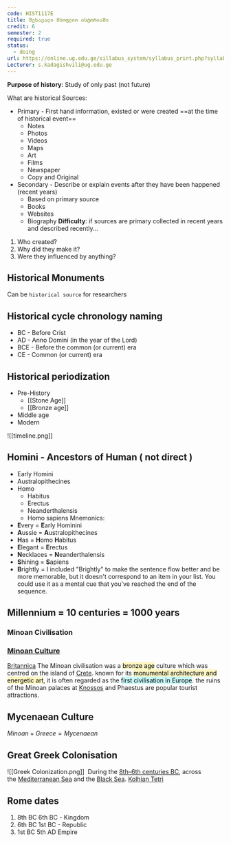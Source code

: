 ```yaml
---
code: HIST1117E
title: შესავალი მსოფლიო ისტორიაში
credit: 6
semester: 2
required: true
status:
  - doing
url: https://online.ug.edu.ge/sillabus_system/syllabus_print.php?syllabusID=10678
Lecturer: s.kadagishvili@ug.edu.ge
---
```




**Purpose of history**: Study of only past (not future) 

What are historical Sources: 
- Primary - First hand information, existed or were created ==at the time of historical event==
	- Notes
	- Photos
	- Videos
	- Maps
	- Art
	- Films
	- Newspaper
	- Copy and Original
- Secondary - Describe or explain events after they have been happened (recent years)
	- Based on primary source
	- Books
	- Websites
	- Biography
**Difficulty**: if sources are primary collected in recent years and described recently... 

1. Who created? 
2. Why did they make it? 
3. Were they influenced by anything?

## Historical Monuments
Can be `historical source` for researchers

## Historical cycle chronology naming
- BC - Before Crist 
- AD - Anno Domini (in the year of the Lord)
- BCE - Before the common (or current) era
- CE - Common (or current) era

## Historical periodization 
- Pre-History
	- [[Stone Age]]
	- [[Bronze age]]
- Middle age
- Modern 

![[timeline.png]]


## Homini - Ancestors of Human ( not direct )
- Early Homini
- Australopithecines
- Homo
	- Habitus
	- Erectus
	- Neanderthalensis
	- Homo sapiens
Mnemonics: 
- **E**very = **E**arly Hominini
- **A**ussie = **A**ustralopithecines
- **H**as = **H**omo **H**abitus
- **E**legant = **E**rectus
- **N**ecklaces = **N**eanderthalensis
- **S**hining = **S**apiens
- **B**rightly = I included "Brightly" to make the sentence flow better and be more memorable, but it doesn't correspond to an item in your list. You could use it as a mental cue that you've reached the end of the sequence.
## Millennium = 10 centuries = 1000 years


###  Minoan Civilisation
### [Minoan Culture](https://en.wikipedia.org/wiki/Minoan_civilization)
[Britannica](https://www.britannica.com/topic/Minoan-civilization)
The Minoan civilisation was a <mark style="background: #FFF3A3A6;">bronze age</mark> culture which was centred on the island of [Crete](https://www.britannica.com/place/Crete). known for its <mark style="background: #FFF3A3A6;">monumental architecture and energetic art</mark>, it is often regarded as the <mark style="background: #ABF7F7A6;">first civilisation in Europe</mark>. the ruins of the Minoan palaces at [Knossos](https://www.britannica.com/place/Knossos) and Phaestus are popular tourist attractions.

## Mycenaean Culture
$Minoan + Greece = Mycenaean$


## Great Greek Colonisation
![[Greek Colonization.png]]
 During the [8th–6th centuries BC](https://en.wikipedia.org/wiki/Colonies_in_antiquity "Colonies in antiquity"), across the [Mediterranean Sea](https://en.wikipedia.org/wiki/Mediterranean_Sea "Mediterranean Sea") and the [Black Sea](https://en.wikipedia.org/wiki/Black_Sea "Black Sea").
[Kolhian Tetri](https://ka.wikipedia.org/wiki/%E1%83%99%E1%83%9D%E1%83%9A%E1%83%AE%E1%83%A3%E1%83%A0%E1%83%98_%E1%83%97%E1%83%94%E1%83%97%E1%83%A0%E1%83%98)

## Rome dates
1. 8th BC 6th BC - Kingdom
2. 6th BC 1st BC - Republic 
3. 1st BC 5th AD Empire